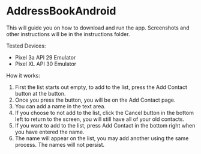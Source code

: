 # AddressBookAndroid

This will guide you on how to download and run the app. 
Screenshots and other instructions will be in the instructions folder.

Tested Devices:
- Pixel 3a API 29 Emulator
- Pixel XL API 30 Emulator

How it works:
  1. First the list starts out empty, to add to the list, press the Add Contact button at the button.
  2. Once you press the button, you will be on the Add Contact page.
  3. You can add a name in the text area.
  4. If you choose to not add to the list, click the Cancel button in the bottom left to return to the screen, you will still have all of your old contacts.
  5. If you want to add to the list, press Add Contact in the bottom right when you have entered the name. 
  6. The name will appear on the list, you may add another using the same process. The names will not persist.
